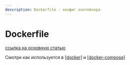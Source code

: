 ```yaml
---
description: Dockerfile - конфиг контейнера
---
```

# Dockerfile

[ссылка на основную статью](https://docs.docker.com/engine/reference/builder/)

Смотри как используется в [[docker]] и [[docker-compose]]

[//begin]: # "Autogenerated link references for markdown compatibility"
[docker]: ../lists/docker "Docker"
[docker-compose]: docker-compose "Docker-compose"
[//end]: # "Autogenerated link references"